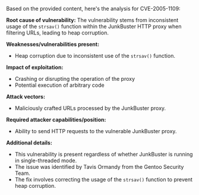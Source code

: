Based on the provided content, here's the analysis for CVE-2005-1109:

**Root cause of vulnerability:**
The vulnerability stems from inconsistent usage of the `strsav()` function within the JunkBuster HTTP proxy when filtering URLs, leading to heap corruption.

**Weaknesses/vulnerabilities present:**
- Heap corruption due to inconsistent use of the `strsav()` function.

**Impact of exploitation:**
-  Crashing or disrupting the operation of the proxy
- Potential execution of arbitrary code

**Attack vectors:**
- Maliciously crafted URLs processed by the JunkBuster proxy.

**Required attacker capabilities/position:**
- Ability to send HTTP requests to the vulnerable JunkBuster proxy.

**Additional details:**
- This vulnerability is present regardless of whether JunkBuster is running in single-threaded mode.
- The issue was identified by Tavis Ormandy from the Gentoo Security Team.
- The fix involves correcting the usage of the `strsav()` function to prevent heap corruption.